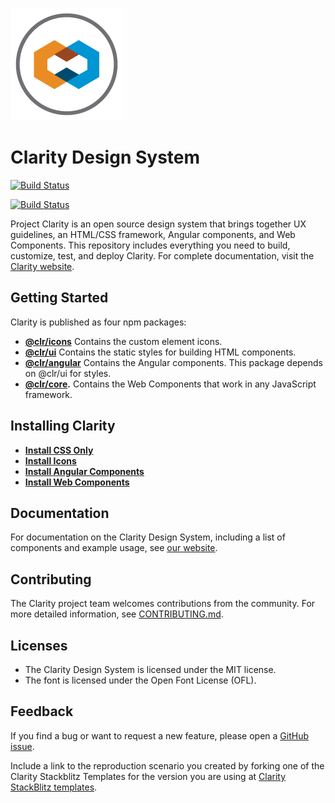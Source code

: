 ![Clarity](logo.png)

# Clarity Design System

[![Build Status](https://travis-ci.com/vmware/clarity.svg?branch=master)](https://travis-ci.com/vmware/clarity)

[![Build Status](https://saucelabs.com/browser-matrix/claritydesignsystem.svg)](https://saucelabs.com/beta/builds/b16110e384ce459ab68f10da6e38a285)

Project Clarity is an open source design system that brings together UX
guidelines, an HTML/CSS framework, Angular components, and Web Components. This
repository includes everything you need to build, customize, test, and deploy
Clarity. For complete documentation, visit the [Clarity website](https://clarity.design).

## Getting Started

Clarity is published as four npm packages:

* **[@clr/icons](https://www.npmjs.com/package/@clr/icons)** Contains the custom
  element icons.
* **[@clr/ui](https://www.npmjs.com/package/@clr/ui)** Contains the static
  styles for building HTML components.
* **[@clr/angular](https://www.npmjs.com/package/@clr/angular)** Contains the
  Angular components. This package depends on @clr/ui for styles.
* **[@clr/core](https://www.npmjs.com/package/@clr/core).** Contains the Web
  Components that work in any JavaScript framework.

## Installing Clarity

* **[Install CSS Only](/docs/INSTALLATION.md#installing-clarity-ui)**
* **[Install Icons](/docs/INSTALLATION.md#installing-clarity-icons)**
* **[Install Angular Components](/docs/INSTALLATION.md#installing-clarity-angular)**
* **[Install Web Components](/docs/INSTALLATION.md#installing-clarity-web-components)**

## Documentation

For documentation on the Clarity Design System, including a list of components
and example usage, see [our website](https://clarity.design).

## Contributing

The Clarity project team welcomes contributions from the community. For more
detailed information, see [CONTRIBUTING.md](CONTRIBUTING.md).

## Licenses

* The Clarity Design System is licensed under the MIT license.
* The font is licensed under the Open Font License (OFL).

## Feedback

If you find a bug or want to request a new feature, please open a [GitHub issue](https://github.com/vmware/clarity/issues).

Include a link to the reproduction scenario you created by forking one of the
Clarity Stackblitz Templates for the version you are using at
[Clarity StackBlitz templates](https://stackblitz.com/@clr-team/).
